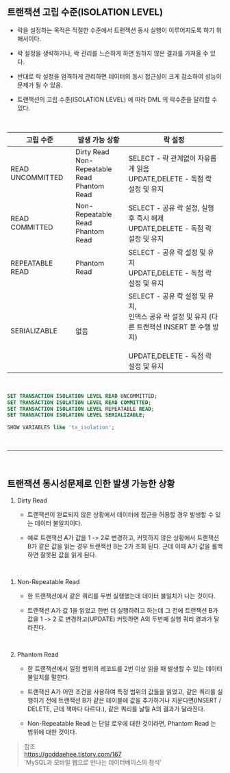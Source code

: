 ## 트랜잭션 고립 수준(ISOLATION LEVEL)

- 락을 설정하는 목적은 적절한 수준에서 트랜잭션 동시 실행이 이루어지도록 하기 위해서이다.

- 락 설정을 생략하거나, 락 관리를 느슨하게 하면 원하지 않은 결과를 가져올 수 있다.
- 반대로 락 설정을 엄격하게 관리하면 데이터의 동시 접근성이 크게 감소하여 성능이 문제가 될 수 있음.

- 트랜잭션의 고립 수준(ISOLATION LEVEL) 에 따라 DML 의 락수준을 달리할 수 있다.

<br>

| 고립 수준        | 발생 가능 상황                                        | 락 설정                                                                                                                                           |
| ---------------- | ----------------------------------------------------- | ------------------------------------------------------------------------------------------------------------------------------------------------- |
| READ UNCOMMITTED | Dirty Read <br> Non-Repeatable Read <br> Phantom Read | SELECT - 락 관계없이 자유롭게 읽음 <br> UPDATE,DELETE - 독점 락 설정 및 유지                                                                      |
| READ COMMITTED   | Non-Repeatable Read <br> Phantom Read                 | SELECT - 공유 락 설정, 실행 후 즉시 해제 <br> UPDATE,DELETE - 독점 락 설정 및 유지                                                                |
| REPEATABLE READ  | Phantom Read                                          | SELECT - 공유 락 설정 및 유지 <br> UPDATE,DELETE - 독점 락 설정 및 유지                                                                           |
| SERIALIZABLE     | 없음                                                  | SELECT - 공유 락 설정 및 유지, <br> 인덱스 공유 락 설정 및 유지 (다른 트랜잭션 INSERT 문 수행 방지) <br><br> UPDATE,DELETE - 독점 락 설정 및 유지 |

<br>

```sql
SET TRANSACTION ISOLATION LEVEL READ UNCOMMITTED;
SET TRANSACTION ISOLATION LEVEL READ COMMITTED;
SET TRANSACTION ISOLATION LEVEL REPEATABLE READ;
SET TRANSACTION ISOLATION LEVEL SERIALIZABLE;

SHOW VARIABLES like 'tx_isolation';
```

<br>

---

<br>

## 트랜잭션 동시성문제로 인한 발생 가능한 상황

1. Dirty Read

   - 트랜잭션이 완료되지 않은 상황에서 데이터에 접근을 허용할 경우 발생할 수 있는 데이터 불일치이다.

   - 예로 트랜잭션 A가 값을 1 -> 2로 변경하고, 커밋하지 않은 상황에서 트랜잭션 B가 같은 값을 읽는 경우 트랜잭션 B는 2가 조회 된다. 근데 이때 A가 값을 롤백하면 잘못된 값을 읽게 된다.

<br>

1. Non-Repeatable Read

   - 한 트랜잭션에서 같은 쿼리를 두번 실행했는데 데이터 불일치가 나는 것이다.

   - 트랜잭션 A가 값 1을 읽었고 한번 더 실행하려고 하는데 그 전에 트랜잭션 B가 값을 1 -> 2 로 변경하고(UPDATE) 커밋하면 A의 두번째 실행 쿼리 결과가 달라진다.

<br>

2. Phantom Read

   - 한 트랜잭션에서 일정 범위의 레코드를 2번 이상 읽을 때 발생할 수 있는 데이터 불일치를 말한다.

   - 트랜잭션 A가 어떤 조건을 사용하여 특정 범위의 값들을 읽었고, 같은 쿼리를 실행하기 전에 트랜잭션 B가 같은 테이블에 값을 추가하거나 지운다면(INSERT / DELETE, 근데 책마다 다르다.), 같은 쿼리를 날릴 A의 결과가 달라진다.

   - Non-Repeatable Read 는 단일 로우에 대한 것이라면, Phantom Read 는 범위에 대한 것이다.

> 참조 <br> https://goddaehee.tistory.com/167 <br> 'MySQL과 모바일 웹으로 만나는 데이터베이스의 정석'
